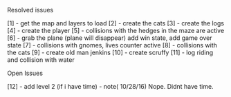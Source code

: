 Resolved issues

[1] - get the map and layers to load
[2] - create the cats
[3] - create the logs
[4] - create the player
[5] - collisions with the hedges in the maze are active
[6] - grab the plane (plane will disappear) add win state, add game over state
[7] - collisions with gnomes, lives counter active
[8] - collisions with the cats
[9] - create old man jenkins
[10] - create scruffy
[11] - log riding and collision with water


Open Issues

[12] - add level 2 (if i have time)
 	- note( 10/28/16) 
 	 	Nope. Didnt have time.